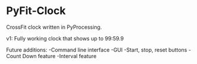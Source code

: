 # PyFit-Clock
CrossFit clock written in PyProcessing.

v1: Fully working clock that shows up to 99:59.9

Future additions:
-Command line interface
-GUI
-Start, stop, reset buttons
-Count Down feature
-Interval feature

